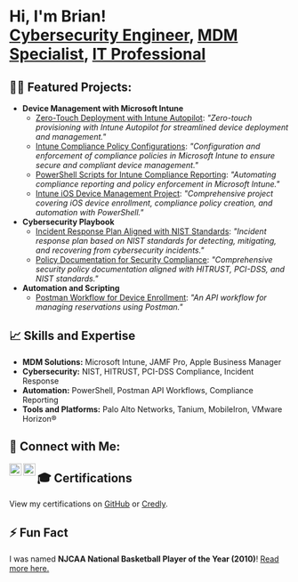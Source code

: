 <h1>Hi, I'm Brian! <br/><a href="https://github.com/Wordups/Wordups">Cybersecurity Engineer</a>, <a href="https://www.linkedin.com/in/yourlinkedinprofile">MDM Specialist</a>, <a href="https://yourportfolio.com">IT Professional</a></h1>

<h2>👨‍💻 Featured Projects:</h2>
<ul>
    <li>
        <b>Device Management with Microsoft Intune</b>
        <ul>
            <li><a href="https://github.com/Wordups/Intune-ZeroTouch">Zero-Touch Deployment with Intune Autopilot</a>: 
                <em>"Zero-touch provisioning with Intune Autopilot for streamlined device deployment and management."</em>
            </li>
            <li><a href="https://github.com/Wordups/Intune-Compliance">Intune Compliance Policy Configurations</a>: 
                <em>"Configuration and enforcement of compliance policies in Microsoft Intune to ensure secure and compliant device management."</em>
            </li>
            <li><a href="https://github.com/Wordups/Intune-Compliance-Scripts">PowerShell Scripts for Intune Compliance Reporting</a>: 
                <em>"Automating compliance reporting and policy enforcement in Microsoft Intune."</em>
            </li>
            <li><a href="https://github.com/Wordups/Intune-iOS-Device-Management">Intune iOS Device Management Project</a>: 
                <em>"Comprehensive project covering iOS device enrollment, compliance policy creation, and automation with PowerShell."</em>
            </li>
        </ul>
    </li>
    <li>
        <b>Cybersecurity Playbook</b>
        <ul>
            <li><a href="https://github.com/Wordups/Incident-Response-NIST">Incident Response Plan Aligned with NIST Standards</a>: 
                <em>"Incident response plan based on NIST standards for detecting, mitigating, and recovering from cybersecurity incidents."</em>
            </li>
            <li><a href="https://github.com/Wordups/Security-Policies">Policy Documentation for Security Compliance</a>: 
                <em>"Comprehensive security policy documentation aligned with HITRUST, PCI-DSS, and NIST standards."</em>
            </li>
        </ul>
    </li>
    <li>
        <b>Automation and Scripting</b>
        <ul>
            <li><a href="https://github.com/Wordups/Reservation-API">Postman Workflow for Device Enrollment</a>: 
                <em>"An API workflow for managing reservations using Postman."</em>
            </li>
        </ul>
    </li>
</ul>

<h2>📈 Skills and Expertise</h2>
<ul>
    <li><b>MDM Solutions:</b> Microsoft Intune, JAMF Pro, Apple Business Manager</li>
    <li><b>Cybersecurity:</b> NIST, HITRUST, PCI-DSS Compliance, Incident Response</li>
    <li><b>Automation:</b> PowerShell, Postman API Workflows, Compliance Reporting</li>
    <li><b>Tools and Platforms:</b> Palo Alto Networks, Tanium, MobileIron, VMware Horizon®</li>
</ul>

<h2>🤝 Connect with Me:</h2>
<p>
    <a href="https://linkedin.com/in/yourlinkedinprofile">
        <img align="left" alt="Brian | LinkedIn" width="22px" src="https://cdn.jsdelivr.net/npm/simple-icons@v3/icons/linkedin.svg" />
    </a>
    <a href="https://github.com/Wordups/Wordups">
        <img align="left" alt="Brian | GitHub" width="22px" src="https://cdn.jsdelivr.net/npm/simple-icons@v3/icons/github.svg" />
    </a>
</p>

<h2>🎓 Certifications</h2>
<p>View my certifications on <a href="https://github.com/Wordups/Certifications">GitHub</a> or <a href="https://www.credly.com/users/brian-word.df252e4d">Credly</a>.</p>

<h2>⚡ Fun Fact</h2>
<p>I was named <b>NJCAA National Basketball Player of the Year (2010)</b>! <a href="https://www.njcaa.org/sports/mbkb/2009-10/releases/2010-04-12_11171.html">Read more here.</a></p>

